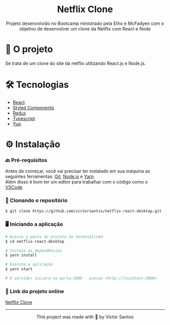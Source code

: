 <h1 align="center">Netflix Clone</h1>

<p align="center">Projeto desenvolvido no Bootcamp ministrado pela Etho e McFadyen com o objetivo de desenvolver um clone da Netflix com React e Node</p>

<h1 align="left">🎯 O projeto </h1>

<p> Se trata de um clone do site da netflix utilizando React.js e Node.js.</p>

<h1 align="left">🛠️ Tecnologias </h1>


- [React](https://pt-br.reactjs.org/)
- [Styled Components](https://styled-components.com/)
- [Redux](https://pt-br.reactjs.org/docs/context.html](https://redux.js.org/))
- [Typescript](https://www.typescriptlang.org/)
- [Yup](https://github.com/jquense/yup)

<h1 align="left">⚙️ Instalação </h1>

### 🔙 Pré-requisitos

Antes de começar, você vai precisar ter instalado em sua máquina as seguintes ferramentas:
[Git](https://git-scm.com), [Node.js](https://nodejs.org/en/) e [Yarn](https://yarnpkg.com/). </br>
Além disso é bom ter um editor para trabalhar com o código como o [VSCode](https://code.visualstudio.com/)

### 🔽 Clonando o repositório
```bash
$ git clone https://github.com/victorsantss/netflix-react-desktop.git
```

### 🖥️ Iniciando a aplicação

```bash
# Acesse a pasta do projeto no terminal/cmd
$ cd netflix-react-desktop

# Instale as dependências
$ yarn install

# Execute a aplicação
$ yarn start

# O servidor inciará na porta:3000 - acesse <http://localhost:3000>
```

### 🔗 Link do projeto online

[Netflix Clone](https://netflix-victor.netlify.app/)

<hr />

<p align="center">This project was made with 💙 by Victor Santos</p>
